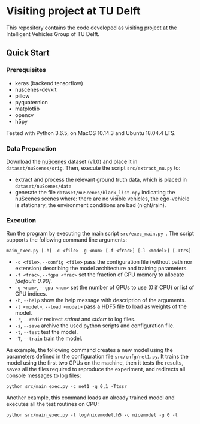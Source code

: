 # Visiting project at TU Delft

This repository contains the code developed as visiting project at the Intelligent Vehicles Group of TU Delft.

## Quick Start

### Prerequisites
- keras (backend tensorflow)
- nuscenes-devkit
- pillow
- pyquaternion
- matplotlib
- opencv
- h5py

Tested with Python 3.6.5, on MacOS 10.14.3 and Ubuntu 18.04.4 LTS.


### Data Preparation
Download the [nuScenes](https://www.nuscenes.org/download) dataset (v1.0) and place it in `dataset/nuScenes/orig`. Then, execute the script `src/extract_nu.py` to:

- extract and process the relevant ground truth data, which is placed in `dataset/nuScenes/data`
- generate the file `dataset/nuScenes/black_list.npy` indicating the nuScenes scenes where: there are no visible vehicles, the ego-vehicle is stationary, the environment conditions are bad (night/rain).


### Execution
Run the program by executing the main script `src/exec_main.py `. The script supports the following command line arguments:

```
main_exec.py [-h] -c <file> -g <num> [-f <frac>] [-l <model>] [-Ttrs]
```

- `-c <file>`, `--config <file>` pass the configuration file (without path nor extension) describing the model architecture and training parameters.
- `-f <frac>`, `--fgpu <frac>` set the fraction of GPU memory to allocate *[default: 0.90]*.
- `-g <num>`, `--gpu <num>` set the number of GPUs to use (0 if CPU) or list of GPU indices.
- `-h`, `--help` show the help message with description of the arguments.
- `-l <model>`, `--load <model>` pass a HDF5 file to load as weights of the model.
- `-r`, `--redir` redirect _stdout_ and _stderr_ to log files.
- `-s`, `--save` archive the used python scripts and configuration file.
- `-t`, `--test` test the model.
- `-T`, `--train` train the model.

As example, the following command creates a new model using the parameters defined in the configuration file `src/cnfg/net1.py`. It trains the model using the first two GPUs on the machine, then it tests the results, saves all the files required to reproduce the experiment, and redirects all console messages to log files:

```
python src/main_exec.py -c net1 -g 0,1 -Ttssr
```

Another example, this command loads an already trained model and executes all the test routines on CPU:

```
python src/main_exec.py -l log/nicemodel.h5 -c nicemodel -g 0 -t
```

